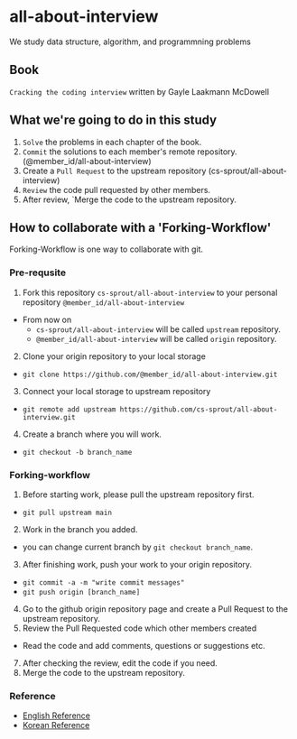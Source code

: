 # all-about-interview

We study data structure, algorithm, and programmning problems

## Book

`Cracking the coding interview` written by Gayle Laakmann McDowell

## What we're going to do in this study

1. `Solve` the problems in each chapter of the book.
2. `Commit` the solutions to each member's remote repository. (@member_id/all-about-interview)
3. Create a `Pull Request` to the upstream repository (cs-sprout/all-about-interview)
4. `Review` the code pull requested by other members.
5. After review, `Merge the code to the upstream repository.

## How to collaborate with a 'Forking-Workflow'

Forking-Workflow is one way to collaborate with git.

### Pre-requsite

1. Fork this repository `cs-sprout/all-about-interview` to your personal repository `@member_id/all-about-interview`
  - From now on
    + `cs-sprout/all-about-interview` will be called `upstream` repository.
    + `@member_id/all-about-interview` will be called `origin` repository.
2. Clone your origin repository to your local storage
  - `git clone https://github.com/@member_id/all-about-interview.git`
3. Connect your local storage to upstream repository
  - `git remote add upstream https://github.com/cs-sprout/all-about-interview.git`
4. Create a branch where you will work.
  - `git checkout -b branch_name`

### Forking-workflow

1. Before starting work, please pull the upstream repository first.
  - `git pull upstream main`
2. Work in the branch you added.
  - you can change current branch by `git checkout branch_name`.
3. After finishing work, push your work to your origin repository.
  - `git commit -a -m "write commit messages"`
  - `git push origin [branch_name]`
4. Go to the github origin repository page and create a Pull Request to the upstream repository.
5. Review the Pull Requested code which other members created
  - Read the code and add comments, questions or suggestions etc.
7. After checking the review, edit the code if you need.
8. Merge the code to the upstream repository.

### Reference

- [English Reference](https://www.atlassian.com/git/tutorials/comparing-workflows/forking-workflow)
- [Korean Reference](https://andamiro25.tistory.com/193)
